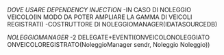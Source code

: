 _*DOVE USARE DEPENDENCY INJECTION*_
-IN CASO DI NOLEGGIO VEICOLO(IN MODO DA POTER AMPLIARE LA GAMMA DI VEICOLI REGISTRATI)
-COSTRUTTORE DI NOLEGGIOMANAGER(IDATASOURCEDB)


*NOLEGGIOMANAGER*
-2 DELEGATE+EVENTI(ONVEICOLONOLEGGIATO ONVEICOLOREGISTRATO(NoleggioManager sendr, Noleggio Noleggio))
